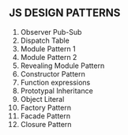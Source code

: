 
##  JS DESIGN PATTERNS

1. Observer Pub-Sub
2. Dispatch Table
3. Module Pattern 1
4. Module Pattern 2
5. Revealing Module Pattern
6. Constructor Pattern
7. Function expressions
8. Prototypal Inheritance
9. Object Literal
10. Factory Pattern
11. Facade Pattern
12. Closure Pattern
